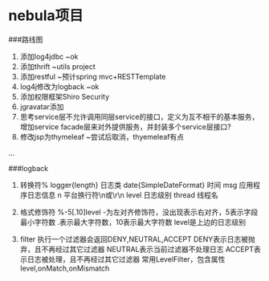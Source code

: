 # nebula项目 #
###路线图
1. 添加log4jdbc ~ok
2. 添加thrift ~utils project
3. 添加restful ~预计spring mvc+RESTTemplate
4. log4j修改为logback ~ok
5. 添加权限框架Shiro Security 
6. jgravatar添加
7. 思考service层不允许调用同层service的接口，定义为互不相干的基本服务，增加service facade层来对外提供服务，并封装多个service层接口?
8. 修改jsp为thymeleaf ~尝试后取消，thyemeleaf有点

...

###logback
1. 转换符%
logger{length} 日志类
date{SimpleDateFormat} 时间
msg 应用程序日志信息
n 平台换行符\n或\r\n
level 日志级别
thread 线程名

2. 格式修饰符
%-5[.10]level
-为左对齐修饰符，没出现表示右对齐，5表示字段最小字符数
.表示最大字符数，10表示最大字符数
level是上边的日志级别

3. filter
执行一个过滤器会返回DENY,NEUTRAL,ACCEPT
DENY表示日志被抛弃，且不再经过其它过滤器
NEUTRAL表示当前过滤器不处理日志
ACCEPT表示日志被处理，且不再经过其它过滤器
常用LevelFilter，包含属性level,onMatch,onMismatch
